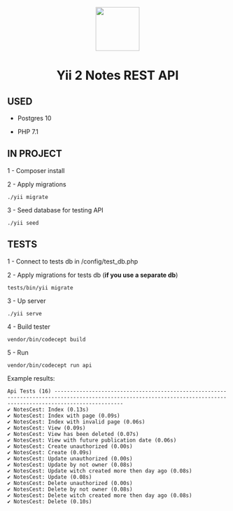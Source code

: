 <p align="center">
    <a href="https://github.com/yiisoft" target="_blank">
        <img src="https://avatars0.githubusercontent.com/u/993323" height="100px">
    </a>
    <h1 align="center">Yii 2 Notes REST API</h1>
</p>

USED
------------

- Postgres 10

- PHP 7.1

IN PROJECT
------------
1 - Composer install

2 - Apply migrations
~~~
./yii migrate
~~~

3 - Seed database for testing API
~~~
./yii seed
~~~

TESTS
------------

1 - Connect to tests db in /config/test_db.php

2 - Apply migrations for tests db (**if you use a separate db**)

~~~
tests/bin/yii migrate
~~~

3 - Up server

~~~
./yii serve
~~~

4 - Build tester

~~~
vendor/bin/codecept build
~~~

5 - Run

~~~
vendor/bin/codecept run api
~~~

Example results:
~~~
Api Tests (16) ------------------------------------------------------------------------------------------------------------------------------------------------------------------
✔ NotesCest: Index (0.13s)
✔ NotesCest: Index with page (0.09s)
✔ NotesCest: Index with invalid page (0.06s)
✔ NotesCest: View (0.09s)
✔ NotesCest: View has been deleted (0.07s)
✔ NotesCest: View with future publication date (0.06s)
✔ NotesCest: Create unauthorized (0.00s)
✔ NotesCest: Create (0.09s)
✔ NotesCest: Update unauthorized (0.00s)
✔ NotesCest: Update by not owner (0.08s)
✔ NotesCest: Update witch created more then day ago (0.08s)
✔ NotesCest: Update (0.08s)
✔ NotesCest: Delete unauthorized (0.00s)
✔ NotesCest: Delete by not owner (0.08s)
✔ NotesCest: Delete witch created more then day ago (0.08s)
✔ NotesCest: Delete (0.10s)
~~~